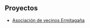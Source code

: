 
## Proyectos
- [Asociación de vecinos Ermitagaña](https://www.pamplona.es/entidades/asociacion-de-vecinos-de-ermitagana)
<body background="https://a905030tecnun.github.io/paginawebkicc/Images/fondo.jpg">
</body>


